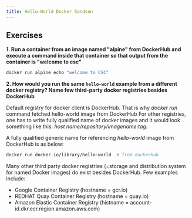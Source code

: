 ```yaml
---
title: Hello-World Docker handson
---
```


## Exercises

**1. Run a container from an image named "alpine" from DockerHub and execute a command inside that container so that output from the container is "welcome to csc"**

```bash
docker run alpine echo "welcome to CSC"
```

**2. How would you run the same `hello-world` example from a different docker registry? Name few third-party docker registries besides DockerHub**


Default registry for docker client is DockerHub. That is why *docker run* command fetched hello-world image from DockerHub   For other registries, one has to write fully qualified name of docker images and it would look something like this: *host name/repository/imagename:tag*.

A fully qualified generic name for referencing *hello-world* image from DockerHub is as below:

```bash
docker run docker.io/library/hello-world  # from dockerHub
```

Many other third party docker registries (=storage and distribution system for named Docker images) do exist besides DockerHub. Few examples include:
- Google Container Registry (hostname = gcr.io)
- REDHAT Quay Container Registry (hostname = quay.io)
- Amazon Elastic Container Registry (histname = account-id.dkr.ecr.region.amazon.aws.com)

